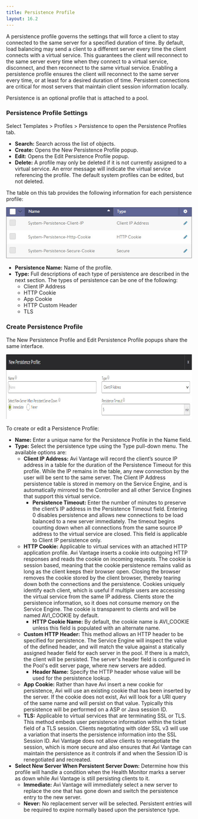 ```yaml
---
title: Persistence Profile
layout: 16.2
---
```

A persistence profile governs the settings that will force a client to stay connected to the same server for a specified duration of time. By default, load balancing may send a client to a different server every time the client connects with a virtual service. This guarantees the client will reconnect to the same server every time when they connect to a virtual service, disconnect, and then reconnect to the same virtual service. Enabling a persistence profile ensures the client will reconnect to the same server every time, or at least for a desired duration of time. Persistent connections are critical for most servers that maintain client session information locally.

Persistence is an optional profile that is attached to a pool.

### Persistence Profile Settings

Select Templates > Profiles > Persistence to open the Persistence Profiles tab.

* **Search:** Search across the list of objects. 
* **Create:** Opens the New Persistence Profile popup. 
* **Edit:** Opens the Edit Persistence Profile popup. 
* **Delete:** A profile may only be deleted if it is not currently assigned to a virtual service. An error message will indicate the virtual service referencing the profile. The default system profiles can be edited, but not deleted.  

The table on this tab provides the following information for each persistence profile:

<img src="img/template_profiles_persist_tab.jpg" alt="">

* **Persistence Name:** Name of the profile. 
* **Type:** Full descriptions of each type of persistence are described in the next section. The types of persistence can be one of the following:  
    * Client IP Address 
    * HTTP Cookie 
    * App Cookie 
    * HTTP Custom Header 
    * TLS  

### Create Persistence Profile

The New Persistence Profile and Edit Persistence Profile popups share the same interface.

<a href="img/template_profiles_persist_create-edit-1.jpg"><img src="img/template_profiles_persist_create-edit-1.jpg" alt="template_profiles_persist_create-edit" width="1012" height="175" class="alignnone size-full wp-image-4804"></a>

To create or edit a Persistence Profile:

* **Name:** Enter a unique name for the Persistence Profile in the Name field. 
* **Type:** Select the persistence type using the Type pull-down menu. The available options are:  
    * **Client IP Address:** Avi Vantage will record the client’s source IP address in a table for the duration of the Persistence Timeout for this profile. While the IP remains in the table, any new connection by the user will be sent to the same server. The Client IP Address persistence table is stored in memory on the Service Engine, and is automatically mirrored to the Controller and all other Service Engines that support this virtual service.  
        * **Persistence Timeout:** Enter the number of minutes to preserve the client’s IP address in the Persistence Timeout field. Entering 0 disables persistence and allows new connections to be load balanced to a new server immediately. The timeout begins counting down when all connections from the same source IP address to the virtual service are closed. This field is applicable to Client IP persistence only.
    * **HTTP Cookie:** Applicable to virtual services with an attached HTTP application profile. Avi Vantage inserts a cookie into outgoing HTTP responses and reads the cookie on incoming requests. The cookie is session based, meaning that the cookie persistence remains valid as long as the client keeps their browser open. Closing the browser removes the cookie stored by the client browser, thereby tearing down both the connections and the persistence. Cookies uniquely identify each client, which is useful if multiple users are accessing the virtual service from the same IP address. Clients store the persistence information, so it does not consume memory on the Service Engine. The cookie is transparent to clients and will be named AVI_COOKIE by default.  
        * **HTTP Cookie Name:** By default, the cookie name is AVI_COOKIE unless this field is populated with an alternate name.
    * **Custom HTTP Header:** This method allows an HTTP header to be specified for persistence. The Service Engine will inspect the value of the defined header, and will match the value against a statically assigned header field for each server in the pool. If there is a match, the client will be persisted. The server's header field is configured in the Pool's edit server page, where new servers are added.  
        * **Header Name:** Specify the HTTP header whose value will be used for the persistence lookup.
    * **App Cookie:** Rather than have Avi insert a new cookie for persistence, Avi will use an existing cookie that has been inserted by the server. If the cookie does not exist, Avi will look for a URI query of the same name and will persist on that value. Typically this persistence will be performed on a ASP or Java session ID. 
    * **TLS:** Applicable to virtual services that are terminating SSL or TLS. This method embeds user persistence information within the ticket field of a TLS session. Clients negotiating with older SSL v3 will use a variation that inserts the persistence information into the SSL Session ID. Avi Vantage does not allow clients to renegotiate the session, which is more secure and also ensures that Avi Vantage can maintain the persistence as it controls if and when the Session ID is renegotiated and recreated. 
* **Select New Server When Persistent Server Down:** Determine how this profile will handle a condition when the Health Monitor marks a server as down while Avi Vantage is still persisting clients to it.  
    * **Immediate:** Avi Vantage will immediately select a new server to replace the one that has gone down and switch the persistence entry to the new server. 
    * **Never:** No replacement server will be selected. Persistent entries will be required to expire normally based upon the persistence type.   